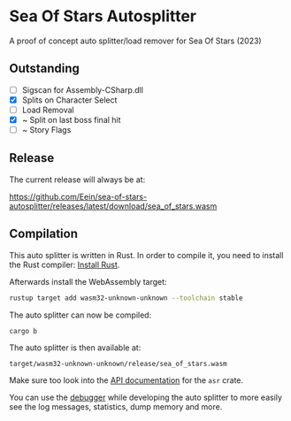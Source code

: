 # Sea Of Stars Autosplitter

A proof of concept auto splitter/load remover for Sea Of Stars (2023)

## Outstanding

- [ ] Sigscan for Assembly-CSharp.dll
- [x] Splits on Character Select
- [ ] Load Removal
- [x] ~ Split on last boss final hit
- [ ] ~ Story Flags

## Release

The current release will always be at:

https://github.com/Eein/sea-of-stars-autosplitter/releases/latest/download/sea_of_stars.wasm

## Compilation

This auto splitter is written in Rust. In order to compile it, you need to
install the Rust compiler: [Install Rust](https://www.rust-lang.org/tools/install).

Afterwards install the WebAssembly target:
```sh
rustup target add wasm32-unknown-unknown --toolchain stable
```

The auto splitter can now be compiled:
```sh
cargo b
```

The auto splitter is then available at:
```
target/wasm32-unknown-unknown/release/sea_of_stars.wasm
```

Make sure too look into the [API documentation](https://livesplit.org/asr/asr/) for the `asr` crate.

You can use the [debugger](https://github.com/CryZe/asr-debugger) while
developing the auto splitter to more easily see the log messages, statistics,
dump memory and more.
